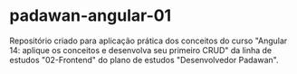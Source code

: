 # padawan-angular-01
Repositório criado para aplicação prática dos conceitos do curso "Angular 14: aplique os conceitos e desenvolva seu primeiro CRUD" da linha de estudos "02-Frontend" do plano de estudos "Desenvolvedor Padawan".
